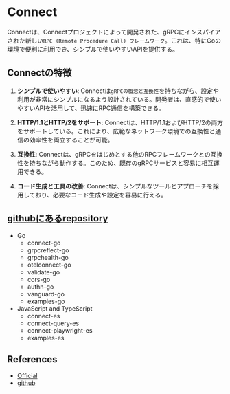 # Connect

Connectは、Connectプロジェクトによって開発された、gRPCにインスパイアされた新しい`RPC (Remote Procedure Call) フレームワーク`。これは、特にGoの環境で便利に利用でき、シンプルで使いやすいAPIを提供する。

## Connectの特徴

1. **シンプルで使いやすい**:
   Connectは`gRPCの概念と互換性`を持ちながら、設定や利用が非常にシンプルになるよう設計されている。開発者は、直感的で使いやすいAPIを活用して、迅速にRPC通信を構築できる。

2. **HTTP/1.1とHTTP/2をサポート**:
   Connectは、HTTP/1.1およびHTTP/2の両方をサポートしている。これにより、広範なネットワーク環境での互換性と通信の効率性を両立することが可能。

3. **互換性**:
   Connectは、gRPCをはじめとする他のRPCフレームワークとの互換性を持ちながら動作する。このため、既存のgRPCサービスと容易に相互運用できる。

4. **コード生成と工具の改善**:
   Connectは、シンプルなツールとアプローチを採用しており、必要なコード生成や設定を容易に行える。

## [githubにあるrepository](https://github.com/connectrpc)

- Go
  - connect-go
  - grpcreflect-go
  - grpchealth-go
  - otelconnect-go
  - validate-go
  - cors-go
  - authn-go
  - vanguard-go
  - examples-go
- JavaScript and TypeScript
  - connect-es
  - connect-query-es
  - connect-playwright-es
  - examples-es

## References

- [Official](https://connectrpc.com/)
- [github](https://github.com/connectrpc)
